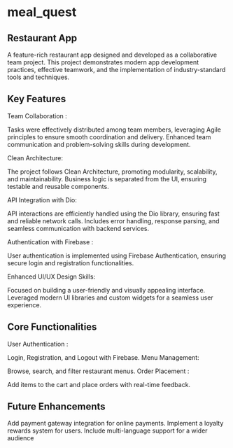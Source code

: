# meal_quest

## Restaurant App
A feature-rich restaurant app designed and developed as a collaborative team project. This project demonstrates modern app development practices, effective teamwork, and the implementation of industry-standard tools and techniques.
## Key Features
Team Collaboration :

Tasks were effectively distributed among team members, leveraging Agile principles to ensure smooth coordination and delivery.
Enhanced team communication and problem-solving skills during development.

Clean Architecture:

The project follows Clean Architecture, promoting modularity, scalability, and maintainability.
Business logic is separated from the UI, ensuring testable and reusable components.

API Integration with Dio:

API interactions are efficiently handled using the Dio library, ensuring fast and reliable network calls.
Includes error handling, response parsing, and seamless communication with backend services.

Authentication with Firebase :

User authentication is implemented using Firebase Authentication, ensuring secure login and registration functionalities.

Enhanced UI/UX Design Skills:

Focused on building a user-friendly and visually appealing interface.
Leveraged modern UI libraries and custom widgets for a seamless user experience.
## Core Functionalities
User Authentication :

Login, Registration, and Logout with Firebase.
Menu Management:

Browse, search, and filter restaurant menus.
Order Placement :

Add items to the cart and place orders with real-time feedback.
## Future Enhancements

Add payment gateway integration for online payments.
Implement a loyalty rewards system for users.
Include multi-language support for a wider audience

